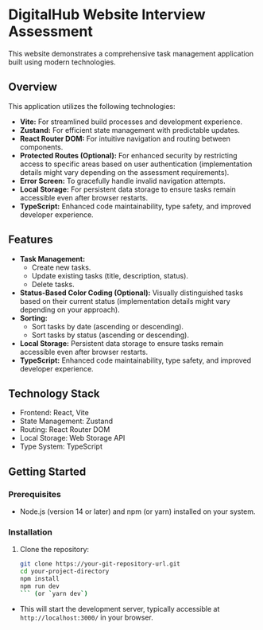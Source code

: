 # DigitalHub Website Interview Assessment

This website demonstrates a comprehensive task management application built using modern technologies.

## Overview

This application utilizes the following technologies:

- **Vite:** For streamlined build processes and development experience.
- **Zustand:** For efficient state management with predictable updates.
- **React Router DOM:** For intuitive navigation and routing between components.
- **Protected Routes (Optional):** For enhanced security by restricting access to specific areas based on user authentication (implementation details might vary depending on the assessment requirements).
- **Error Screen:** To gracefully handle invalid navigation attempts.
- **Local Storage:** For persistent data storage to ensure tasks remain accessible even after browser restarts.
- **TypeScript:** Enhanced code maintainability, type safety, and improved developer experience.

## Features

- **Task Management:**
  - Create new tasks.
  - Update existing tasks (title, description, status).
  - Delete tasks.
- **Status-Based Color Coding (Optional):** Visually distinguished tasks based on their current status (implementation details might vary depending on your approach).
- **Sorting:**
  - Sort tasks by date (ascending or descending).
  - Sort tasks by status (ascending or descending).
- **Local Storage:** Persistent data storage to ensure tasks remain accessible even after browser restarts.
- **TypeScript:** Enhanced code maintainability, type safety, and improved developer experience.

## Technology Stack

- Frontend: React, Vite
- State Management: Zustand
- Routing: React Router DOM
- Local Storage: Web Storage API
- Type System: TypeScript

## Getting Started

### Prerequisites

- Node.js (version 14 or later) and npm (or yarn) installed on your system.

### Installation

1. Clone the repository:

   ````bash
   git clone https://your-git-repository-url.git
   cd your-project-directory
   npm install
   npm run dev
   ``` (or `yarn dev`)
   ````

- This will start the development server, typically accessible at `http://localhost:3000/` in your browser.
